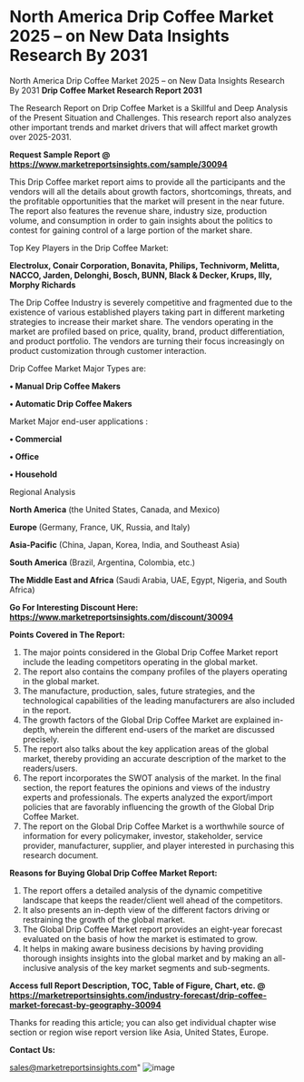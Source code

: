# North America Drip Coffee Market 2025 – on New Data Insights Research By 2031
North America Drip Coffee Market 2025 – on New Data Insights Research By 2031
<strong>Drip Coffee Market Research Report 2031</strong>

The Research Report on Drip Coffee Market is a Skillful and Deep Analysis of the Present Situation and Challenges. This research report also analyzes other important trends and market drivers that will affect market growth over 2025-2031.

<strong>Request Sample Report @ <a href=https://www.marketreportsinsights.com/sample/30094>https://www.marketreportsinsights.com/sample/30094</a></strong>

This Drip Coffee market report aims to provide all the participants and the vendors will all the details about growth factors, shortcomings, threats, and the profitable opportunities that the market will present in the near future. The report also features the revenue share, industry size, production volume, and consumption in order to gain insights about the politics to contest for gaining control of a large portion of the market share.

Top Key Players in the Drip Coffee Market:

<strong>Electrolux, Conair Corporation, Bonavita, Philips, Technivorm, Melitta, NACCO, Jarden, Delonghi, Bosch, BUNN, Black & Decker, Krups, Illy, Morphy Richards</strong>

The Drip Coffee Industry is severely competitive and fragmented due to the existence of various established players taking part in different marketing strategies to increase their market share. The vendors operating in the market are profiled based on price, quality, brand, product differentiation, and product portfolio. The vendors are turning their focus increasingly on product customization through customer interaction.

Drip Coffee Market Major Types are:

<strong>• Manual Drip Coffee Makers

• Automatic Drip Coffee Makers</strong>

Market Major end-user applications :

<strong>• Commercial

• Office

• Household</strong>

Regional Analysis

</u><strong><b>North America</b></strong> (the United States, Canada, and Mexico)

<strong><b>Europe </b></strong>(Germany, France, UK, Russia, and Italy)

<strong><b>Asia-Pacific</b></strong> (China, Japan, Korea, India, and Southeast Asia)

<strong><b>South America</b></strong> (Brazil, Argentina, Colombia, etc.)

<strong><b>The Middle East and Africa</b></strong> (Saudi Arabia, UAE, Egypt, Nigeria, and South Africa)

<strong>Go For Interesting Discount Here: <a href=https://www.marketreportsinsights.com/discount/30094>https://www.marketreportsinsights.com/discount/30094</a></strong>

<strong>Points Covered in The Report:</strong>
<ol>
  <li>The major points considered in the Global Drip Coffee Market report include the leading competitors operating in the global market.</li>
  <li>The report also contains the company profiles of the players operating in the global market.</li>
  <li>The manufacture, production, sales, future strategies, and the technological capabilities of the leading manufacturers are also included in the report.</li>
  <li>The growth factors of the Global Drip Coffee Market are explained in-depth, wherein the different end-users of the market are discussed precisely.</li>
  <li>The report also talks about the key application areas of the global market, thereby providing an accurate description of the market to the readers/users.</li>
  <li>The report incorporates the SWOT analysis of the market. In the final section, the report features the opinions and views of the industry experts and professionals. The experts analyzed the export/import policies that are favorably influencing the growth of the Global Drip Coffee Market.</li>
  <li>The report on the Global Drip Coffee Market is a worthwhile source of information for every policymaker, investor, stakeholder, service provider, manufacturer, supplier, and player interested in purchasing this research document.</li>
</ol>
<strong>Reasons for Buying Global Drip Coffee Market Report:</strong>

<ol>
  <li>The report offers a detailed analysis of the dynamic competitive landscape that keeps the reader/client well ahead of the competitors.</li>
  <li>It also presents an in-depth view of the different factors driving or restraining the growth of the global market.</li>
  <li>The Global Drip Coffee Market report provides an eight-year forecast evaluated on the basis of how the market is estimated to grow.</li>
  <li>It helps in making aware business decisions by having providing thorough insights insights into the global market and by making an all-inclusive analysis of the key market segments and sub-segments.</li>
</ol>
<strong>Access full Report Description, TOC, Table of Figure, Chart, etc. @ <a href=https://marketreportsinsights.com/industry-forecast/drip-coffee-market-forecast-by-geography-30094>https://marketreportsinsights.com/industry-forecast/drip-coffee-market-forecast-by-geography-30094</a></strong>


Thanks for reading this article; you can also get individual chapter wise section or region wise report version like Asia, United States, Europe.

<strong>Contact Us:</strong>

sales@marketreportsinsights.com"
![image](https://github.com/user-attachments/assets/0acc369f-b923-430d-a178-cf623984e127)
